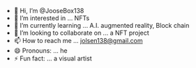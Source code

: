 - 👋 Hi, I’m @JooseBox138
- 👀 I’m interested in ... NFTs
- 🌱 I’m currently learning ... A.I. augmented reality, Block chain
- 💞️ I’m looking to collaborate on ... a NFT project
- 📫 How to reach me ... jolsen138@gmail.com
- 😄 Pronouns: ... he
- ⚡ Fun fact: ... a visual artist 

<!---
JooseBox138/JooseBox138 is a ✨ special ✨ repository because its `README.md` (this file) appears on your GitHub profile.
You can click the Preview link to take a look at your changes.
--->
